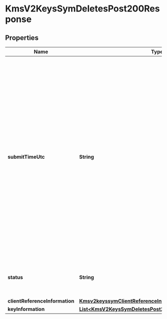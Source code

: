 
# KmsV2KeysSymDeletesPost200Response

## Properties
Name | Type | Description | Notes
------------ | ------------- | ------------- | -------------
**submitTimeUtc** | **String** | Time of request in UTC. Format: &#x60;YYYY-MM-DDThh:mm:ssZ&#x60; **Example** &#x60;2016-08-11T22:47:57Z&#x60; equals August 11, 2016, at 22:47:57 (10:47:57 p.m.). The &#x60;T&#x60; separates the date and the time. The &#x60;Z&#x60; indicates UTC.  Returned by authorization service.  #### PIN debit Time when the PIN debit credit, PIN debit purchase or PIN debit reversal was requested.  Returned by PIN debit credit, PIN debit purchase or PIN debit reversal.  |  [optional]
**status** | **String** | The status of the submitted transaction.  Possible values:  - ACCEPTED  |  [optional]
**clientReferenceInformation** | [**Kmsv2keyssymClientReferenceInformation**](Kmsv2keyssymClientReferenceInformation.md) |  |  [optional]
**keyInformation** | [**List&lt;KmsV2KeysSymDeletesPost200ResponseKeyInformation&gt;**](KmsV2KeysSymDeletesPost200ResponseKeyInformation.md) |  |  [optional]



